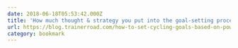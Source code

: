 ```yaml
---
date: 2018-06-18T05:53:42.000Z
title: 'How much thought & strategy you put into the goal-setting process can fore'
url: https://blog.trainerroad.com/how-to-set-cycling-goals-based-on-power-and-past-performances/
category: bookmark
---
```

